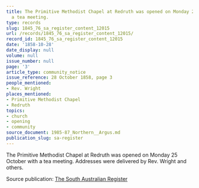 ```yaml
---
title: The Primitive Methodist Chapel at Redruth was opened on Monday 25 October with
  a tea meeting.
type: records
slug: 1845_76_sa_register_content_12015
url: /records/1845_76_sa_register_content_12015/
record_id: 1845_76_sa_register_content_12015
date: '1858-10-28'
date_display: null
volume: null
issue_number: null
page: '3'
article_type: community_notice
issue_reference: 28 October 1858, page 3
people_mentioned:
- Rev. Wright
places_mentioned:
- Primitive Methodist Chapel
- Redruth
topics:
- church
- opening
- community
source_document: 1985-87_Northern__Argus.md
publication_slug: sa-register
---
```


The Primitive Methodist Chapel at Redruth was opened on Monday 25 October with a tea meeting.  Addresses were delivered by Rev. Wright and others.

Source publication: [The South Australian Register](/publications/sa-register/)
